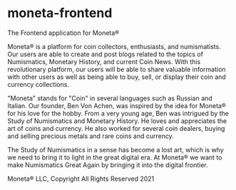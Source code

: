 # moneta-frontend
The Frontend application for Moneta®

Moneta® is a platform for coin collectors, enthusiasts, and numismatists. 
Our users are able to create and post blogs related to the topics of Numismatics, Monetary History, and current Coin News.
With this revolutionary platform, our users will be able to share valuable information with other users
as well as being able to buy, sell, or display their coin and currency collections.

"Moneta" stands for "Coin" in several languages such as Russian and Italian. Our founder, Ben Von Achen, was inspired by the idea for Moneta® for his love
for the hobby. From a very young age, Ben was intrigued by the Study of Numismatics and Monetary History. 
He loves and appreciates the art of coins and currency. He also worked for several coin dealers, buying and selling 
precious metals and rare coins and currency.

The Study of Numismatics in a sense has become a lost art, which is why we need to bring it to light in the great digital era.
At Moneta® we want to make Numismatics Great Again by bringing it into the digital frontier.

Moneta® LLC, Copyright All Rights Reserved 2021
